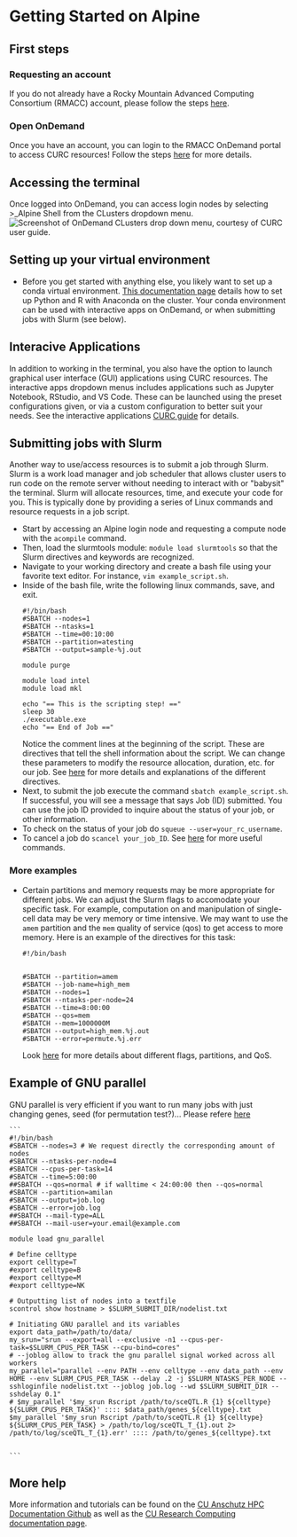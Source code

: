 # Getting Started on Alpine

## First steps
### Requesting an account
If you do not already have a Rocky Mountain Advanced Computing Consortium (RMACC) account, please follow the steps [here](https://curc.readthedocs.io/en/latest/access/rmacc.html).

### Open OnDemand
Once you have an account, you can login to the RMACC OnDemand portal to access CURC resources! Follow the steps [here](https://curc.readthedocs.io/en/latest/access/rmacc.html#logging-in-to-open-ondemand) for more details.

## Accessing the terminal
Once logged into OnDemand, you can access login nodes by selecting >_Alpine Shell from the CLusters dropdown menu.
![Screenshot of OnDemand CLusters drop down menu, courtesy of CURC user guide.](https://curc.readthedocs.io/en/latest/_images/shell_access.png)

## Setting up your virtual environment
- Before you get started with anything else, you likely want to set up a conda virtual environment. [This documentation page](https://curc.readthedocs.io/en/latest/software/python.html) details how to set up Python and R with Anaconda on the cluster. Your conda environment can be used with interactive apps on OnDemand, or when submitting jobs with Slurm (see below).

## Interacive Applications
In addition to working in the terminal, you also have the option to launch graphical user interface (GUI) applications using CURC resources. The interactive apps dropdown menus includes applications such as Jupyter Notebook, RStudio, and VS Code. These can be launched using the preset configurations given, or via a custom configuration to better suit your needs. See the interactive applications [CURC guide](https://curc.readthedocs.io/en/latest/gateways/OnDemand.html#jupyter-session) for details.

## Submitting jobs with Slurm
Another way to use/access resources is to submit a job through Slurm. Slurm is a work load manager and job scheduler that allows cluster users to run code on the remote server without needing to interact with or "babysit" the terminal. Slurm will allocate resources, time, and execute your code for you. This is typically done by providing a series of Linux commands and resource requests in a job script. 
- Start by accessing an Alpine login node and requesting a compute node with the `acompile` command.
- Then, load the slurmtools module: `module load slurmtools` so that the Slurm directives and keywords are recognized.
- Navigate to your working directory and create a bash file using your favorite text editor. For instance, `vim example_script.sh`.
- Inside of the bash file, write the following linux commands, save, and exit.
    ```
    #!/bin/bash
    #SBATCH --nodes=1
    #SBATCH --ntasks=1
    #SBATCH --time=00:10:00
    #SBATCH --partition=atesting
    #SBATCH --output=sample-%j.out

    module purge

    module load intel
    module load mkl

    echo "== This is the scripting step! =="
    sleep 30
    ./executable.exe
    echo "== End of Job =="
    ```
    Notice the comment lines at the beginning of the script. These are directives that tell the shell information about the script. We can change these parameters to modify the resource allocation, duration, etc. for our job. See [here](https://curc.readthedocs.io/en/latest/running-jobs/batch-jobs.html) for more details and explanations of the different directives.
- Next, to submit the job execute the command `sbatch example_script.sh`. If successful, you will see a message that says Job (ID) submitted. You can use the job ID provided to inquire about the status of your job, or other information.
- To check on the status of your job do `squeue --user=your_rc_username`.
- To cancel a job do `scancel your_job_ID`. See [here](https://curc.readthedocs.io/en/latest/running-jobs/slurm-commands.html#) for more useful commands.

### More examples
- Certain partitions and memory requests may be more appropriate for different jobs. We can adjust the Slurm flags to accomodate your specific task. For example, computation on and manipulation of single-cell data may be very memory or time intensive. We may want to use the `amem` partition and the `mem` quality of service (qos) to get access to more memory. Here is an example of the directives for this task:
    ```
    #!/bin/bash


    #SBATCH --partition=amem
    #SBATCH --job-name=high_mem
    #SBATCH --nodes=1
    #SBATCH --ntasks-per-node=24
    #SBATCH --time=8:00:00
    #SBATCH --qos=mem
    #SBATCH --mem=1000000M
    #SBATCH --output=high_mem.%j.out
    #SBATCH --error=permute.%j.err
    ```
    Look [here](https://curc.readthedocs.io/en/latest/running-jobs/job-resources.html#) for more details about different flags, partitions, and QoS.

## Example of GNU parallel
GNU parallel is very efficient if you want to run many jobs with just changing genes, seed (for permutation test?)... Please refere [here](https://github.com/kf-cuanschutz/CU-Anschutz-HPC-documentation/blob/main/Office-hours-presentation-files/GNU_parallel_presentation.pdf) 

    ```
    #!/bin/bash
    #SBATCH --nodes=3 # We request directly the corresponding amount of nodes
    #SBATCH --ntasks-per-node=4
    #SBATCH --cpus-per-task=14
    #SBATCH --time=5:00:00
    ##SBATCH --qos=normal # if walltime < 24:00:00 then --qos=normal
    #SBATCH --partition=amilan
    #SBATCH --output=job.log
    #SBATCH --error=job.log
    ##SBATCH --mail-type=ALL
    ##SBATCH --mail-user=your.email@example.com
    
    module load gnu_parallel
    
    # Define celltype
    export celltype=T
    #export celltype=B
    #export celltype=M
    #export celltype=NK
    
    # Outputting list of nodes into a textfile
    scontrol show hostname > $SLURM_SUBMIT_DIR/nodelist.txt
    
    # Initiating GNU parallel and its variables
    export data_path=/path/to/data/
    my_srun="srun --export=all --exclusive -n1 --cpus-per-task=$SLURM_CPUS_PER_TASK --cpu-bind=cores"
    # --joblog allow to track the gnu parallel signal worked across all workers
    my_parallel="parallel --env PATH --env celltype --env data_path --env HOME --env SLURM_CPUS_PER_TASK --delay .2 -j $SLURM_NTASKS_PER_NODE --sshloginfile nodelist.txt --joblog job.log --wd $SLURM_SUBMIT_DIR --sshdelay 0.1"
    # $my_parallel '$my_srun Rscript /path/to/sceQTL.R {1} ${celltype} ${SLURM_CPUS_PER_TASK}' :::: $data_path/genes_${celltype}.txt
    $my_parallel '$my_srun Rscript /path/to/sceQTL.R {1} ${celltype} ${SLURM_CPUS_PER_TASK} > /path/to/log/sceQTL_T_{1}.out 2> /path/to/log/sceQTL_T_{1}.err' :::: /path/to/genes_${celltype}.txt


    ```

    
## More help
More information and tutorials can be found on the [CU Anschutz HPC Documentation Github](https://github.com/kf-cuanschutz/CU-Anschutz-HPC-documentation) as well as the [CU Research Computing documentation page](https://curc.readthedocs.io/en/latest/index.html). 
